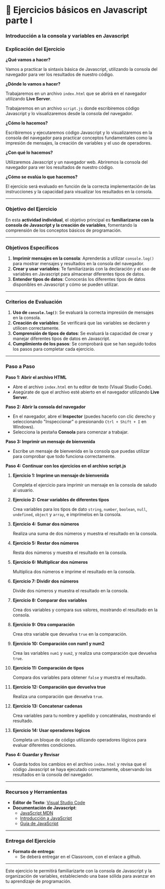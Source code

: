 # 🎠 Ejercicios básicos en Javascript parte I

### Introducción a la consola y variables en Javascript

### Explicación del Ejercicio

**¿Qué vamos a hacer?**

Vamos a practicar la sintaxis básica de Javascript, utilizando la consola del navegador para ver los resultados de nuestro código.

**¿Dónde lo vamos a hacer?**

Trabajaremos en un archivo `index.html` que se abrirá en el navegador utilizando **Live Server**.

Trabajaremos en un archivo `script.js` donde escribiremos código Javascript y lo visualizaremos desde la consola del navegador.

**¿Cómo lo hacemos?**

Escribiremos y ejecutaremos código Javascript y lo visualizaremos en la consola del navegador para practicar conceptos fundamentales como la impresión de mensajes, la creación de variables y el uso de operadores.

**¿Con qué lo hacemos?**

Utilizaremos Javascript y un navegador web. Abriremos la consola del navegador para ver los resultados de nuestro código.

**¿Cómo se evalúa lo que hacemos?**

El ejercicio será evaluado en función de la correcta implementación de las instrucciones y la capacidad para visualizar los resultados en la consola.

---

### **Objetivo del Ejercicio**

En esta **actividad individual**, el objetivo principal es **familiarizarse con la consola de Javascript y la creación de variables**, fomentando la comprensión de los conceptos básicos de programación.

---

### **Objetivos Específicos**

1. **Imprimir mensajes en la consola**: Aprenderás a utilizar `console.log()` para mostrar mensajes y resultados en la consola del navegador.
2. **Crear y usar variables**: Te familiarizarás con la declaración y el uso de variables en Javascript para almacenar diferentes tipos de datos.
3. **Entender tipos de datos**: Conocerás los diferentes tipos de datos disponibles en Javascript y cómo se pueden utilizar.

---

### **Criterios de Evaluación**

1. **Uso de `console.log()`**: Se evaluará la correcta impresión de mensajes en la consola.
2. **Creación de variables**: Se verificará que las variables se declaren y utilicen correctamente.
3. **Comprensión de tipos de datos**: Se evaluará la capacidad de crear y manejar diferentes tipos de datos en Javascript.
4. **Cumplimiento de los pasos**: Se comprobará que se han seguido todos los pasos para completar cada ejercicio.

---

### Paso a Paso

**Paso 1: Abrir el archivo HTML**

- Abre el archivo `index.html` en tu editor de texto (Visual Studio Code).
- Asegúrate de que el archivo esté abierto en el navegador utilizando **Live Server**.

**Paso 2: Abrir la consola del navegador**

- En el navegador, abre el **Inspector** (puedes hacerlo con clic derecho y seleccionando "Inspeccionar" o presionando `Ctrl + Shift + I` en Windows).
- Selecciona la pestaña **Consola** para comenzar a trabajar.

**Paso 3: Imprimir un mensaje de bienvenida**

- Escribe un mensaje de bienvenida en la consola que puedas utilizar para comprobar que todo funciona correctamente.

**Paso 4: Continuar con los ejercicios en el archivo script.js**

1. **Ejercicio 1: Imprime un mensaje de bienvenida**
    
    Completa el ejercicio para imprimir un mensaje en la consola de saludo al usuario.
    
2. **Ejercicio 2: Crear variables de diferentes tipos**
    
    Crea variables para los tipos de dato `string`, `number`, `boolean`, `null`, `undefined`, `object` y `array`, e imprímelos en la consola.
    
3. **Ejercicio 4: Sumar dos números**
    
    Realiza una suma de dos números y muestra el resultado en la consola.
    
4. **Ejercicio 5: Restar dos números**
    
    Resta dos números y muestra el resultado en la consola.
    
5. **Ejercicio 6: Multiplicar dos números**
    
    Multiplica dos números e imprime el resultado en la consola.
    
6. **Ejercicio 7: Dividir dos números**
    
    Divide dos números y muestra el resultado en la consola.
    
7. **Ejercicio 8: Comparar dos variables**
    
    Crea dos variables y compara sus valores, mostrando el resultado en la consola.
    
8. **Ejercicio 9: Otra comparación**
    
    Crea otra variable que devuelva `true` en la comparación.
    
9. **Ejercicio 10: Comparación con num1 y num2**
    
    Crea las variables `num1` y `num2`, y realiza una comparación que devuelva `true`.
    
10. **Ejercicio 11: Comparación de tipos**
    
    Compara dos variables para obtener `false` y muestra el resultado.
    
11. **Ejercicio 12: Comparación que devuelva true**
    
    Realiza una comparación que devuelva `true`.
    
12. **Ejercicio 13: Concatenar cadenas**
    
    Crea variables para tu nombre y apellido y concaténalas, mostrando el resultado.
    
13. **Ejercicio 14: Usar operadores lógicos**
    
    Completa un bloque de código utilizando operadores lógicos para evaluar diferentes condiciones.
    

**Paso 4: Guardar y Revisar**

- Guarda todos los cambios en el archivo `index.html` y revisa que el código Javascript se haya ejecutado correctamente, observando los resultados en la consola del navegador.

---

### Recursos y Herramientas

- **Editor de Texto**: [Visual Studio Code](https://code.visualstudio.com/)
- **Documentación de Javascript**:
    - [JavaScript MDN](https://developer.mozilla.org/es/docs/Web/JavaScript)
    - [Introducción a JavaScript](https://developer.mozilla.org/es/docs/Learn/JavaScript/First_steps)
    - [Guía de JavaScript](https://javascript.info/)

---

### Entrega del Ejercicio

- **Formato de entrega**:
    - Se deberá entregar en el Classroom, con el enlace a github.

---

Este ejercicio te permitirá familiarizarte con la consola de Javascript y la organización de variables, estableciendo una base sólida para avanzar en tu aprendizaje de programación.

